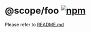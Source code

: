 # @scope/foo [![npm](https://img.shields.io/npm/v/@scope/foo.svg)](https://npmjs.com/package/@scope/foo)

Please refer to [README.md](https://github.com/Sunny-117/project-name#readme)
